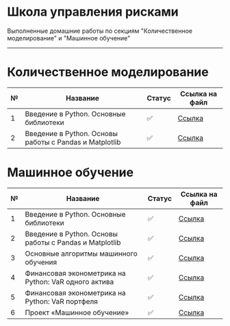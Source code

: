 # Школа управления рисками

Выполненные домашние работы по секциям "Количественное моделирование" и "Машинное обучение"
____

# Количественное моделирование

 № | Название | Статус| Ссылка на файл
 --- |----------|-------|------
1 | Введение в Python. Основные библиотеки | ✅ | [Ссылка]()
2 | Введение в Python. Основы работы с Pandas и Matplotlib |  ✅ | [Ссылка]()

# Машинное обучение

 № | Название | Статус| Ссылка на файл
 --- |----------|-------|------
1 | Введение в Python. Основные библиотеки | ✅ | [Ссылка](https://github.com/neekeetoz/School-of-Risk-Management/blob/main/Machine%20Learning/HW_ML_01_01_%D0%9A%D0%BB%D0%B5%D0%BF%D0%B8%D0%BA%D0%BE%D0%B2_%D0%9D%D0%B8%D0%BA%D0%B8%D1%82%D0%B0.ipynb)
2 | Введение в Python. Основы работы с Pandas и Matplotlib |  ✅ | [Ссылка](https://github.com/neekeetoz/School-of-Risk-Management/blob/main/Machine%20Learning/HW_ML_01_02_%D0%9A%D0%BB%D0%B5%D0%BF%D0%B8%D0%BA%D0%BE%D0%B2_%D0%9D%D0%B8%D0%BA%D0%B8%D1%82%D0%B0.ipynb)
3 | Основные алгоритмы машинного обучения |  ✅ | [Ссылка](https://github.com/neekeetoz/School-of-Risk-Management/blob/main/Machine%20Learning/HW_ML_04_05_%D0%9A%D0%BB%D0%B5%D0%BF%D0%B8%D0%BA%D0%BE%D0%B2_%D0%9D%D0%B8%D0%BA%D0%B8%D1%82%D0%B0.ipynb) |
4 | Финансовая эконометрика на Python: VaR одного актива | ✅  | [Ссылка](https://github.com/neekeetoz/School-of-Risk-Management/blob/main/Machine%20Learning/HW_ML_06_%D0%9A%D0%BB%D0%B5%D0%BF%D0%B8%D0%BA%D0%BE%D0%B2_%D0%9D%D0%B8%D0%BA%D0%B8%D1%82%D0%B0.ipynb) |
5 | Финансовая эконометрика на Python: VaR портфеля |  ✅ | [Ссылка](https://github.com/neekeetoz/School-of-Risk-Management/blob/main/Machine%20Learning/HW_ML_07_%D0%9A%D0%BB%D0%B5%D0%BF%D0%B8%D0%BA%D0%BE%D0%B2_%D0%9D%D0%B8%D0%BA%D0%B8%D1%82%D0%B0.ipynb) |
6 | Проект «Машинное обучение» |✅| [Ссылка](https://github.com/neekeetoz/School-of-Risk-Management/blob/main/Machine%20Learning/Final_Project.ipynb) |
